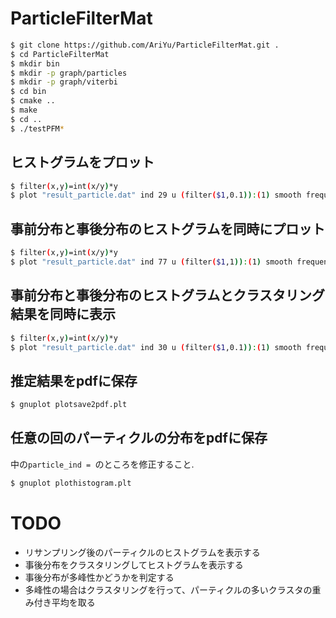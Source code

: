 # ParticleFilterMat

```bash
$ git clone https://github.com/AriYu/ParticleFilterMat.git .
$ cd ParticleFilterMat
$ mkdir bin
$ mkdir -p graph/particles
$ mkdir -p graph/viterbi
$ cd bin
$ cmake ..
$ make
$ cd ..
$ ./testPFM*
```

## ヒストグラムをプロット
```bash
$ filter(x,y)=int(x/y)*y
$ plot "result_particle.dat" ind 29 u (filter($1,0.1)):(1) smooth frequency with boxes, "result_particle.dat" ind 29 u 1:2
```

## 事前分布と事後分布のヒストグラムを同時にプロット
```bash
$ filter(x,y)=int(x/y)*y
$ plot "result_particle.dat" ind 77 u (filter($1,1)):(1) smooth frequency with boxes t "proposal","result_after_particle.dat" ind 77 u (filter($1,1)):(1) smooth frequency with boxes t "posteriori"
```

## 事前分布と事後分布のヒストグラムとクラスタリング結果を同時に表示
```bash
$ filter(x,y)=int(x/y)*y
$ plot "result_particle.dat" ind 30 u (filter($1,0.1)):(1) smooth frequency with boxes t "proposal","result_after_particle.dat" ind 30 u (filter($1,0.1)):(1) smooth frequency with boxes t "posteriori", "clustered_files/clustered_30.dat" ind 0 t "class 0","" ind 1 t "class 1","" ind 2 t "class 2", "" ind 3 t "class 3", "" ind 4 t "class 4"
```

## 推定結果をpdfに保存
```bash
$ gnuplot plotsave2pdf.plt
```

## 任意の回のパーティクルの分布をpdfに保存
中の`particle_ind = `のところを修正すること.
```bash
$ gnuplot plothistogram.plt
```

# TODO
- リサンプリング後のパーティクルのヒストグラムを表示する
- 事後分布をクラスタリングしてヒストグラムを表示する
- 事後分布が多峰性かどうかを判定する
- 多峰性の場合はクラスタリングを行って、パーティクルの多いクラスタの重み付き平均を取る
